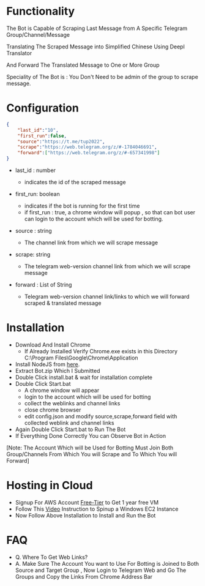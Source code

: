 # Functionality
The Bot is Capable of Scraping Last Message from A Specific Telegram Group/Channel/Message

Translating The Scraped Message into Simplified Chinese Using Deepl Translator

And Forward The Translated Message to One or More Group

Speciality of The Bot is : You Don't Need to be admin of the group to scrape message.

# Configuration
```JSON
{
    "last_id":"10",
    "first_run":false,
    "source":"https://t.me/tup2022",
    "scrape":"https://web.telegram.org/z/#-1784046691",
    "forward":["https://web.telegram.org/z/#-657341998"]
}
````

- last_id : number
  - indicates the id of the scraped message

- first_run: boolean
  - indicates if the bot is running for the first time
  - if first_run : true, a chrome window will popup , so that can bot user can login to the account which will be used for botting.

- source : string
    - The channel link from which we will scrape message
- scrape: string
    - The telegram web-version channel link from which we will scrape message
- forward : List of String
    - Telegram web-version channel link/links to which we will forward scraped & translated message


# Installation
- Download And Install Chrome
  - If Already Installed Verify Chrome.exe exists in this Directory C:\\Program Files\\Google\\Chrome\\Application
- Install NodeJS from [here](https://nodejs.org/en/download/).
- Extract Bot.zip Which I Submitted
- Double Click install.bat & wait for installation complete
- Double Click Start.bat
  - A chrome window will appear 
  - login to the account which will be used for botting
  - collect the weblinks and channel links
  - close chrome browser
  -  edit config.json and modify source,scrape,forward field with collected weblink and channel links
- Again Double Click Start.bat to Run The Bot
- If Everything Done Correctly You can Observe Bot in Action

[Note: The Account Which will be Used for Botting Must Join Both Group/Channels From Which You will Scrape and To Which You will Forward]


# Hosting in Cloud
* Signup For AWS Account [Free-Tier](https://aws.amazon.com/free/) to Get 1 year free VM
* Follow This [Video](https://www.youtube.com/watch?v=Q76IP7fHWCI) Instruction to Spinup a Windows EC2 Instance
* Now Follow Above Installation to Install and Run the Bot

# FAQ
- Q. Where To Get Web Links?
- A. Make Sure The Account You want to Use For Botting is Joined to Both Source and Target Group
, Now Login to Telegram Web and Go The Groups and Copy the Links From Chrome Address Bar
